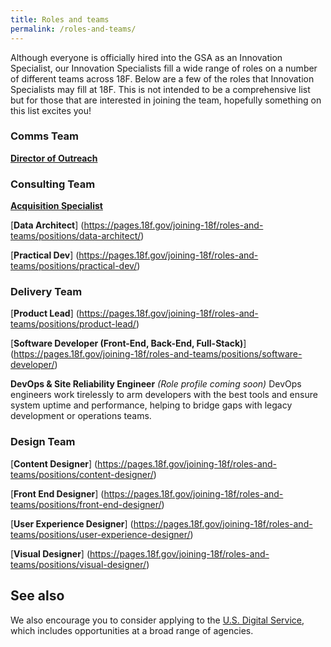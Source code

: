```yaml
---
title: Roles and teams
permalink: /roles-and-teams/
---
```

Although everyone is officially hired into the GSA as an Innovation Specialist, our Innovation Specialists fill a wide range of roles on a number of different teams across 18F. Below are a few of the roles that Innovation Specialists may fill at 18F. This is not intended to be a comprehensive list but for those that are interested in joining the team, hopefully something on this list excites you!

### Comms Team
[**Director of Outreach**](https://pages.18f.gov/joining-18f/roles-and-teams/positions/director-of-outreach/)


### Consulting Team
[**Acquisition Specialist**](https://pages.18f.gov/joining-18f/roles-and-teams/positions/acquisition-specialist/)

[**Data Architect**] (https://pages.18f.gov/joining-18f/roles-and-teams/positions/data-architect/)

[**Practical Dev**] (https://pages.18f.gov/joining-18f/roles-and-teams/positions/practical-dev/)


### Delivery Team
[**Product Lead**] (https://pages.18f.gov/joining-18f/roles-and-teams/positions/product-lead/)

[**Software Developer (Front-End, Back-End, Full-Stack)**] (https://pages.18f.gov/joining-18f/roles-and-teams/positions/software-developer/)

**DevOps & Site Reliability Engineer** *(Role profile coming soon)*
DevOps engineers work tirelessly to arm developers with the best tools and ensure system uptime and performance, helping to bridge gaps with legacy development or operations teams.


### Design Team
[**Content Designer**] (https://pages.18f.gov/joining-18f/roles-and-teams/positions/content-designer/)

[**Front End Designer**] (https://pages.18f.gov/joining-18f/roles-and-teams/positions/front-end-designer/)

[**User Experience Designer**] (https://pages.18f.gov/joining-18f/roles-and-teams/positions/user-experience-designer/)

[**Visual Designer**] (https://pages.18f.gov/joining-18f/roles-and-teams/positions/visual-designer/)



## See also

We also encourage you to consider applying to the [U.S. Digital Service](https://www.whitehouse.gov/digital/united-states-digital-service), which includes opportunities at a broad range of agencies.
